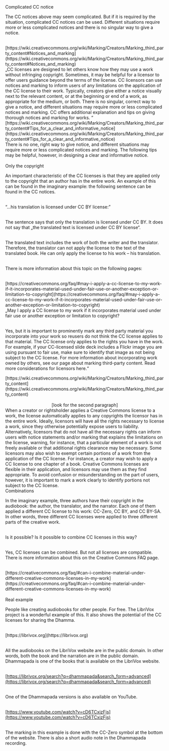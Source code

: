 <div id="complicated-cc-notice" markdown="1">
<div class="underline"> Complicated CC notice</div>
</div>

The CC notices above may seem complicated. But if it is required by the situation, complicated CC notices can be used. Different situations require more or less complicated notices and there is no singular way to give a notice.<br><br>

<div class="do-not-break-out" markdown="1">
[https://wiki.creativecommons.org/wiki/Marking/Creators/Marking_third_party_content#Notices_and_marking](https://wiki.creativecommons.org/wiki/Marking/Creators/Marking_third_party_content#Notices_and_marking)
</div>

<div class="citace" markdown="1">
„CC licenses are designed to let others know how they may use a work without infringing copyright. Sometimes, it may be helpful for a licensor to offer users guidance beyond the terms of the license. CC licensors can use notices and marking to inform users of any limitations on the application of the CC license to their work. Typically, creators give either a notice visually next to the relevant content, or at the beginning or end of a work, as appropriate for the medium, or both. <span class="highlighted-text-blue">There is no singular, correct way to give a notice, and different situations may require more or less complicated notices and marking.</span> CC offers additional explanation and tips on giving thorough notices and marking for works. “
</div>

<div class="do-not-break-out" markdown="1">
[https://wiki.creativecommons.org/wiki/Marking/Creators/Marking_third_party_content#Tips_for_a_clear_and_informative_notice](https://wiki.creativecommons.org/wiki/Marking/Creators/Marking_third_party_content#Tips_for_a_clear_and_informative_notice)
</div>

<div class="citace" markdown="1">
<span class="highlighted-text-blue">There is no one, right way to give notice, and different situations may require more or less complicated notices and marking.</span> The following tips may be helpful, however, in designing a clear and informative notice.<br><br>
</div>

<div id="only-the-copyright" markdown="1">
<div class="underline"> Only the copyright</div>
</div>

An important characteristic of the CC licenses is that they are applied only to the copyright that an author has in the entire work. An example of this can be found in the imaginary example: the following sentence can be found in the CC notices.<br><br>

“...his translation is licensed under CC BY license:”<br><br>

The sentence says that only the translation is licensed under CC BY. It does not say that „the translated text is licensed under CC BY license“. <br><br>

The translated text includes the work of both the writer and the translator. Therefore, the translator can not apply the license to the text of the translated book. He can only apply the license to his work – his translation.<br><br>

There is more information about this topic on the following pages:<br><br>

<div class="do-not-break-out" markdown="1">
[https://creativecommons.org/faq/#may-i-apply-a-cc-license-to-my-work-if-it-incorporates-material-used-under-fair-use-or-another-exception-or-limitation-to-copyright](https://creativecommons.org/faq/#may-i-apply-a-cc-license-to-my-work-if-it-incorporates-material-used-under-fair-use-or-another-exception-or-limitation-to-copyright)
</div>

<div class="citace" markdown="1">
„May I apply a CC license to my work if it incorporates material used under fair use or another exception or limitation to copyright?<br><br>

Yes, but it is important to prominently mark any third party material you incorporate into your work so reusers do not think the CC license applies to that material. <span class="highlighted-text-green">The CC license only applies to the rights you have in the work. </span>For example, if your CC-licensed slide deck includes a Flickr image you are using pursuant to fair use, make sure to identify that image as not being subject to the CC license. For more information about incorporating work owned by others, see our page about marking third-party content. Read more considerations for licensors here.“

</div>

<div class="do-not-break-out" markdown="1">
[https://wiki.creativecommons.org/wiki/Marking/Creators/Marking_third_party_content](https://wiki.creativecommons.org/wiki/Marking/Creators/Marking_third_party_content)
</div><br>

<div style="text-align:center" markdown="1">
[look for the second paragraph]
</div >

<div class="citace" markdown="1">
<span class="highlighted-text-green">  When a creator or rightsholder applies a Creative Commons license to a work, the license automatically applies to any copyrights the licensor has in the entire work. </span>Ideally, licensors will have all the rights necessary to license a work, since they otherwise potentially expose users to liability. Alternatively, licensors that do not have all the necessary rights can inform users with notice statements and/or marking that explains the limitations on the license, warning, for instance, that a particular element of a work is not freely available or that additional rights clearance may be necessary. Some licensors may also wish to exempt certain portions of a work from the application of the CC license. For instance, a creator may wish to apply a CC license to one chapter of a book. Creative Commons licenses are flexible in their application, and licensors may use them as they find appropriate. To avoid confusion or misunderstanding on the part of users, however, it is important to mark a work clearly to identify portions not subject to the CC license.
</div>

<div id="combinations" markdown="1">
<div class="underline"> Combinations</div>
</div>

In the imaginary example, three authors have their copyright in the audiobook: the author, the translator, and the narrator. Each one of them applied a different CC license to his work: CC-Zero, CC BY, and CC BY-SA. In other words, three different CC licenses were applied to three different parts of the creative work.<br><br>

Is it possible? Is it possible to combine CC licenses in this way?<br><br>

Yes, CC licenses can be combined. But not all licenses are compatible. There is more information about this on the Creative Commons FAQ page. <br><br>

<div class="do-not-break-out" markdown="1">
[https://creativecommons.org/faq/#can-i-combine-material-under-different-creative-commons-licenses-in-my-work](https://creativecommons.org/faq/#can-i-combine-material-under-different-creative-commons-licenses-in-my-work)
</div><br>

<div id="real-example" markdown="1">
<div class="underline"> Real example</div>
</div>

People like creating audiobooks for other people. For free. The LibriVox project is a wonderful example of this. It also shows the potential of the CC licenses for sharing the Dhamma. <br><br>

<div class="do-not-break-out" markdown="1">
[https://librivox.org](https://librivox.org)
</div><br>

All the audiobooks on the LibriVox website are in the public domain. In other words, both the book and the narration are in the public domain. Dhammapada is one of the books that is available on the LibriVox website.<br><br>

[https://librivox.org/search?q=dhammapada&search_form=advanced](https://librivox.org/search?q=dhammapada&search_form=advanced)<br><br>

One of the Dhammapada versions is also available on YouTube.<br><br>

[https://www.youtube.com/watch?v=cD6TCxizFjs](https://www.youtube.com/watch?v=cD6TCxizFjs)<br><br>

The marking in this example is done with the CC-Zero symbol at the bottom of the website. There is also a short audio note in the Dhammapada recording.<br><br>
